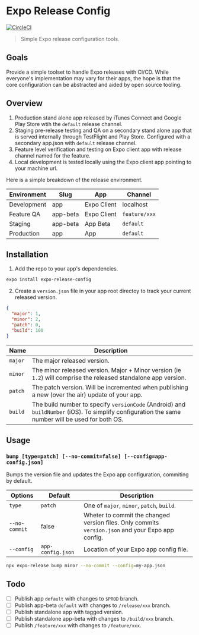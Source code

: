 # Expo Release Config
[![CircleCI](https://circleci.com/gh/teamgantt/expo-release-config/tree/develop.svg?style=svg)](https://circleci.com/gh/teamgantt/expo-release-config/tree/develop)

> Simple Expo release configuration tools.

## Goals

Provide a simple toolset to handle Expo releases with CI/CD. While everyone's implementation may vary for their apps, the hope is that the core configuration can be abstracted and aided by open source tooling.

## Overview

1. Production stand alone app released by iTunes Connect and Google Play Store wtih the `default` release channel.
2. Staging pre-release testing and QA on a secondary stand alone app that is served internally through TestFlight and Play Store. Configured with a secondary app.json with `default` release channel.
3. Feature level verification and testing on Expo client app with release channel named for the feature.
4. Local development is tested locally using the Expo client app pointing to your machine url.

Here is a simple breakdown of the release environment.

| Environment | Slug     | App         | Channel       |
| ----------- | -------- | ----------- | ------------- |
| Development | app      | Expo Client | localhost     |
| Feature QA  | app-beta | Expo Client | `feature/xxx` |
| Staging     | app-beta | App Beta    | `default`     |
| Production  | app      | App         | `default`     |

## Installation

1. Add the repo to your app's dependencies.

```bash
expo install expo-release-config
```

2. Create a `version.json` file in your app root directoy to track your current released version.

```json
{
  "major": 1,
  "minor": 2,
  "patch": 0,
  "build": 100
}
```

| Name    | Description                                                                                                                                      |
| ------- | ------------------------------------------------------------------------------------------------------------------------------------------------ |
| `major` | The major released version.                                                                                                                      |
| `minor` | The minor released version. Major + Minor version (ie `1.2`) will comprise the released standalone app version.                                  |
| `patch` | The patch version. Will be incremented when publishing a new (over the air) update of your app.                                                  |
| `build` | The build number to specify `versionCode` (Android) and `buildNumber` (iOS). To simplify configuration the same number will be used for both OS. |

## Usage

### `bump [type=patch] [--no-commit=false] [--config=app-config.json]`
Bumps the version file and updates the Expo app configuration, commiting by default.

| Options | Default | Description |
| -- | -- | --|
| `type` | `patch` | One of `major`, `minor`, `patch`, `build`.
| `--no-commit` | false |Wheter to commit the changed version files. Only commits `version.json` and your Expo app config.
| `--config` | `app-config.json` | Location of your Expo app config file.

```bash
npx expo-release bump minor --no-commit --config=my-app.json
```


## Todo

- [ ] Publish app `default` with changes to `$PROD` branch.
- [ ] Publish app-beta `default` with changes to `/release/xxx` branch.
- [ ] Publish standalone app with tagged version.
- [ ] Publish standalone app-beta with changes to `/build/xxx` branch.
- [ ] Publish `/feature/xxx` with changes to `/feature/xxx`.
